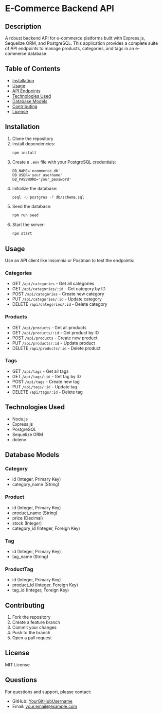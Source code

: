 # E-Commerce Backend API

## Description
A robust backend API for e-commerce platforms built with Express.js, Sequelize ORM, and PostgreSQL. This application provides a complete suite of API endpoints to manage products, categories, and tags in an e-commerce database.

## Table of Contents
- [Installation](#installation)
- [Usage](#usage)
- [API Endpoints](#api-endpoints)
- [Technologies Used](#technologies-used)
- [Database Models](#database-models)
- [Contributing](#contributing)
- [License](#license)

## Installation
1. Clone the repository
2. Install dependencies:
    ```bash
    npm install
    ```
3. Create a `.env` file with your PostgreSQL credentials:
    ```plaintext
    DB_NAME='ecommerce_db'
    DB_USER='your_username'
    DB_PASSWORD='your_password'
    ```
4. Initialize the database:
    ```bash
    psql -U postgres -f db/schema.sql
    ```
5. Seed the database:
    ```bash
    npm run seed
    ```
6. Start the server:
    ```bash
    npm start
    ```

## Usage
Use an API client like Insomnia or Postman to test the endpoints:

### Categories
- GET `/api/categories` - Get all categories
- GET `/api/categories/:id` - Get category by ID
- POST `/api/categories` - Create new category
- PUT `/api/categories/:id` - Update category
- DELETE `/api/categories/:id` - Delete category

### Products
- GET `/api/products` - Get all products
- GET `/api/products/:id` - Get product by ID
- POST `/api/products` - Create new product
- PUT `/api/products/:id` - Update product
- DELETE `/api/products/:id` - Delete product

### Tags
- GET `/api/tags` - Get all tags
- GET `/api/tags/:id` - Get tag by ID
- POST `/api/tags` - Create new tag
- PUT `/api/tags/:id` - Update tag
- DELETE `/api/tags/:id` - Delete tag

## Technologies Used
- Node.js
- Express.js
- PostgreSQL
- Sequelize ORM
- dotenv

## Database Models

### Category
- id (Integer, Primary Key)
- category_name (String)

### Product
- id (Integer, Primary Key)
- product_name (String)
- price (Decimal)
- stock (Integer)
- category_id (Integer, Foreign Key)

### Tag
- id (Integer, Primary Key)
- tag_name (String)

### ProductTag
- id (Integer, Primary Key)
- product_id (Integer, Foreign Key)
- tag_id (Integer, Foreign Key)

## Contributing
1. Fork the repository
2. Create a feature branch
3. Commit your changes
4. Push to the branch
5. Open a pull request

## License
MIT License

## Questions
For questions and support, please contact:
- GitHub: [YourGitHubUsername](https://github.com/YourGitHubUsername)
- Email: your.email@example.com

